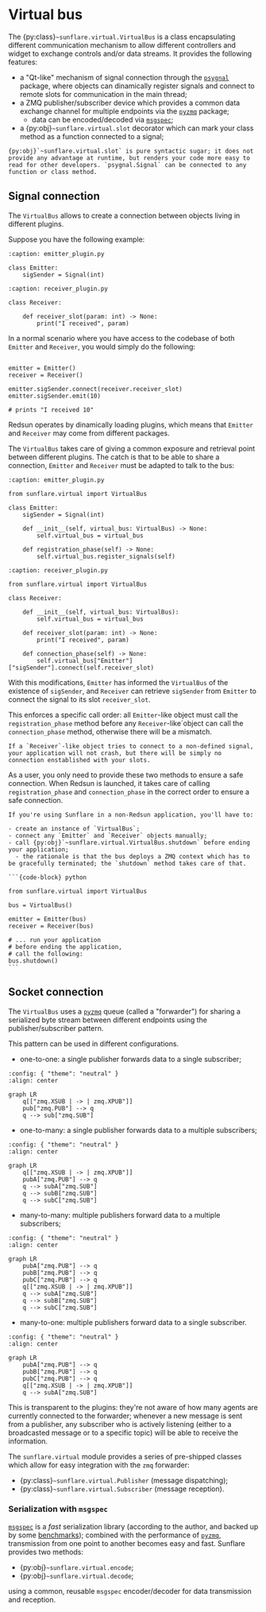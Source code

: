 # Virtual bus

The {py:class}`~sunflare.virtual.VirtualBus` is a class encapsulating different communication mechanism to allow different controllers and widget to exchange controls and/or data streams. It provides the following features:

- a "Qt-like" mechanism of signal connection through the [`psygnal`] package, where objects can dinamically register signals and connect to remote slots for communication in the main thread;
- a ZMQ publisher/subscriber device which provides a common data exchange channel for multiple endpoints via the [`pyzmq`] package;
  - data can be encoded/decoded via [`msgspec`];
- a {py:obj}`~sunflare.virtual.slot` decorator which can mark your class method as a function connected to a signal;

```{tip}
{py:obj}`~sunflare.virtual.slot` is pure syntactic sugar; it does not provide any advantage at runtime, but renders your code more easy to read for other developers. `psygnal.Signal` can be connected to any function or class method.
```

## Signal connection

The `VirtualBus` allows to create a connection between objects living in different plugins.

Suppose you have the following example:

```{code-block} python
:caption: emitter_plugin.py

class Emitter:
    sigSender = Signal(int)
```

```{code-block} python
:caption: receiver_plugin.py

class Receiver:
    
    def receiver_slot(param: int) -> None:
        print("I received", param)
```

In a normal scenario where you have access to the codebase of both `Emitter` and `Receiver`, you would simply do the following:

```{code-block} python

emitter = Emitter()
receiver = Receiver()

emitter.sigSender.connect(receiver.receiver_slot)
emitter.sigSender.emit(10)

# prints "I received 10"
```

Redsun operates by dinamically loading plugins, which means that `Emitter` and `Receiver` may come from different packages.

The `VirtualBus` takes care of giving a common exposure and retrieval point between different plugins. The catch is that to be able to share a connection, `Emitter` and `Receiver` must be adapted to talk to the bus:

```{code-block} python
:caption: emitter_plugin.py

from sunflare.virtual import VirtualBus

class Emitter:
    sigSender = Signal(int)

    def __init__(self, virtual_bus: VirtualBus) -> None:
        self.virtual_bus = virtual_bus

    def registration_phase(self) -> None:
        self.virtual_bus.register_signals(self)
```

```{code-block} python
:caption: receiver_plugin.py

from sunflare.virtual import VirtualBus

class Receiver:

    def __init__(self, virtual_bus: VirtualBus):
        self.virtual_bus = virtual_bus
    
    def receiver_slot(param: int) -> None:
        print("I received", param)

    def connection_phase(self) -> None:
        self.virtual_bus["Emitter"]["sigSender"].connect(self.receiver_slot)
```

With this modifications, `Emitter` has informed the `VirtualBus` of the existence of `sigSender`, and `Receiver` can retrieve `sigSender` from `Emitter` to connect the signal to its slot `receiver_slot`.

This enforces a specific call order: all `Emitter`-like object must call the `registration_phase` method before any `Receiver`-like´object can call the `connection_phase` method, otherwise there will be a mismatch.

```{note}
If a `Receiver`-like object tries to connect to a non-defined signal, your application will not crash, but there will be simply no connection enstablished with your slots.
```

As a user, you only need to provide these two methods to ensure a safe connection. When Redsun is launched, it takes care of calling `registration_phase` and `connection_phase` in the correct order to ensure a safe connection.

````{warning}
If you're using Sunflare in a non-Redsun application, you'll have to:

- create an instance of `VirtualBus`;
- connect any `Emitter` and `Receiver` objects manually;
- call {py:obj}`~sunflare.virtual.VirtualBus.shutdown` before ending your application;
  - the rationale is that the bus deploys a ZMQ context which has to be gracefully terminated; the `shutdown` method takes care of that.

```{code-block} python

from sunflare.virtual import VirtualBus

bus = VirtualBus()

emitter = Emitter(bus)
receiver = Receiver(bus)

# ... run your application
# before ending the application,
# call the following:
bus.shutdown()
```
````

## Socket connection

The `VirtualBus` uses a [`pyzmq`] queue (called a "forwarder") for sharing a serialized byte stream between different endpoints using the publisher/subscriber pattern.

This pattern can be used in different configurations.

- one-to-one: a single publisher forwards data to a single subscriber;
```mermaid
:config: { "theme": "neutral" }
:align: center

graph LR
    q[["zmq.XSUB | -> | zmq.XPUB"]]
    pub["zmq.PUB"] --> q
    q --> sub["zmq.SUB"]
```

- one-to-many: a single publisher forwards data to a multiple subscribers;
```mermaid
:config: { "theme": "neutral" }
:align: center

graph LR
    q[["zmq.XSUB | -> | zmq.XPUB"]]
    pubA["zmq.PUB"] --> q
    q --> subA["zmq.SUB"]
    q --> subB["zmq.SUB"]
    q --> subC["zmq.SUB"]
```

- many-to-many: multiple publishers forward data to a multiple subscribers;
```mermaid
:config: { "theme": "neutral" }
:align: center

graph LR
    pubA["zmq.PUB"] --> q
    pubB["zmq.PUB"] --> q
    pubC["zmq.PUB"] --> q
    q[["zmq.XSUB | -> | zmq.XPUB"]]
    q --> subA["zmq.SUB"]
    q --> subB["zmq.SUB"]
    q --> subC["zmq.SUB"]
```
- many-to-one: multiple publishers forward data to a single subscriber.
```mermaid
:config: { "theme": "neutral" }
:align: center

graph LR
    pubA["zmq.PUB"] --> q
    pubB["zmq.PUB"] --> q
    pubC["zmq.PUB"] --> q
    q[["zmq.XSUB | -> | zmq.XPUB"]]
    q --> subA["zmq.SUB"]
```

This is transparent to the plugins: they're not aware of how many agents are currently connected to the forwarder; whenever a new message is sent from a publisher, any subscriber who is actively listening (either to a broadcasted message or to a specific topic) will be able to receive the information.

The `sunflare.virtual` module provides a series of pre-shipped classes which allow for easy integration with the `zmq` forwarder:

- {py:class}`~sunflare.virtual.Publisher` (message dispatching);
- {py:class}`~sunflare.virtual.Subscriber` (message reception).

### Serialization with `msgspec`

[`msgspec`] is a *fast* serialization library (according to the author, and backed up by some [benchmarks](https://jcristharif.com/msgspec/benchmarks.html)); combined with the performance of [`pyzmq`], transmission from one point to another becomes easy and fast. Sunflare provides two methods:

- {py:obj}`~sunflare.virtual.encode`;
- {py:obj}`~sunflare.virtual.decode`;

using a common, reusable `msgspec` encoder/decoder for data transmission and reception.

[`psygnal`]: https://psygnal.readthedocs.io/en/stable/
[`pyzmq`]: https://pyzmq.readthedocs.io/en/latest/
[`msgspec`]: https://jcristharif.com/msgspec/
